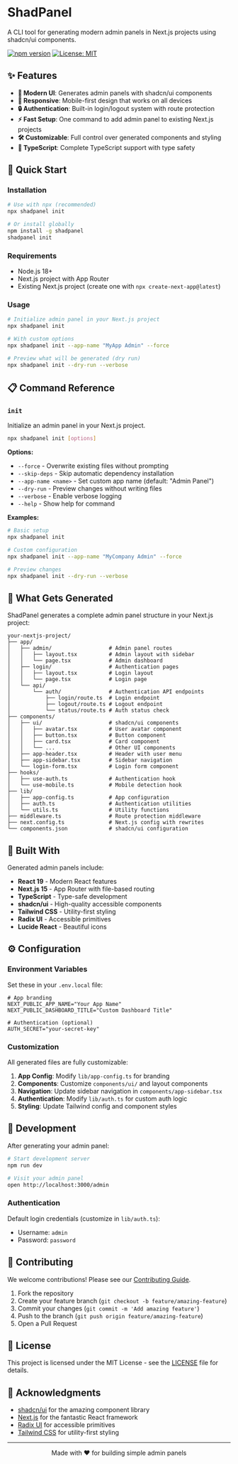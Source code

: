 # ShadPanel

A CLI tool for generating modern admin panels in Next.js projects using shadcn/ui components.

[![npm version](https://badge.fury.io/js/shadpanel.svg)](https://badge.fury.io/js/shadpanel)
[![License: MIT](https://img.shields.io/badge/License-MIT-yellow.svg)](https://opensource.org/licenses/MIT)

## ✨ Features

- **🎨 Modern UI**: Generates admin panels with shadcn/ui components
- **📱 Responsive**: Mobile-first design that works on all devices  
- **🔒 Authentication**: Built-in login/logout system with route protection
- **⚡ Fast Setup**: One command to add admin panel to existing Next.js projects
- **🛠️ Customizable**: Full control over generated components and styling
- **🔧 TypeScript**: Complete TypeScript support with type safety

## 🚀 Quick Start

### Installation

```bash
# Use with npx (recommended)
npx shadpanel init

# Or install globally
npm install -g shadpanel
shadpanel init
```

### Requirements

- Node.js 18+
- Next.js project with App Router
- Existing Next.js project (create one with `npx create-next-app@latest`)

### Usage

```bash
# Initialize admin panel in your Next.js project
npx shadpanel init

# With custom options
npx shadpanel init --app-name "MyApp Admin" --force

# Preview what will be generated (dry run)
npx shadpanel init --dry-run --verbose
```

## 📋 Command Reference

### `init`
Initialize an admin panel in your Next.js project.

```bash
npx shadpanel init [options]
```

**Options:**
- `--force` - Overwrite existing files without prompting
- `--skip-deps` - Skip automatic dependency installation  
- `--app-name <name>` - Set custom app name (default: "Admin Panel")
- `--dry-run` - Preview changes without writing files
- `--verbose` - Enable verbose logging
- `--help` - Show help for command

**Examples:**
```bash
# Basic setup
npx shadpanel init

# Custom configuration  
npx shadpanel init --app-name "MyCompany Admin" --force

# Preview changes
npx shadpanel init --dry-run --verbose
```

## 📁 What Gets Generated

ShadPanel generates a complete admin panel structure in your Next.js project:

```
your-nextjs-project/
├── app/
│   ├── admin/                  # Admin panel routes
│   │   ├── layout.tsx          # Admin layout with sidebar
│   │   └── page.tsx            # Admin dashboard
│   ├── login/                  # Authentication pages  
│   │   ├── layout.tsx          # Login layout
│   │   └── page.tsx            # Login page
│   └── api/
│       └── auth/               # Authentication API endpoints
│           ├── login/route.ts  # Login endpoint
│           ├── logout/route.ts # Logout endpoint
│           └── status/route.ts # Auth status check
├── components/
│   ├── ui/                     # shadcn/ui components
│   │   ├── avatar.tsx          # User avatar component
│   │   ├── button.tsx          # Button component  
│   │   ├── card.tsx            # Card component
│   │   └── ...                 # Other UI components
│   ├── app-header.tsx          # Header with user menu
│   ├── app-sidebar.tsx         # Sidebar navigation
│   └── login-form.tsx          # Login form component
├── hooks/
│   ├── use-auth.ts             # Authentication hook
│   └── use-mobile.ts           # Mobile detection hook
├── lib/
│   ├── app-config.ts           # App configuration
│   ├── auth.ts                 # Authentication utilities
│   └── utils.ts                # Utility functions
├── middleware.ts               # Route protection middleware
├── next.config.ts              # Next.js config with rewrites
└── components.json             # shadcn/ui configuration
```

## 🎨 Built With

Generated admin panels include:

- **React 19** - Modern React features
- **Next.js 15** - App Router with file-based routing  
- **TypeScript** - Type-safe development
- **shadcn/ui** - High-quality accessible components
- **Tailwind CSS** - Utility-first styling
- **Radix UI** - Accessible primitives
- **Lucide React** - Beautiful icons

## ⚙️ Configuration

### Environment Variables

Set these in your `.env.local` file:

```env
# App branding
NEXT_PUBLIC_APP_NAME="Your App Name"
NEXT_PUBLIC_DASHBOARD_TITLE="Custom Dashboard Title"

# Authentication (optional)
AUTH_SECRET="your-secret-key"
```

### Customization

All generated files are fully customizable:

1. **App Config**: Modify `lib/app-config.ts` for branding
2. **Components**: Customize `components/ui/` and layout components  
3. **Navigation**: Update sidebar navigation in `components/app-sidebar.tsx`
4. **Authentication**: Modify `lib/auth.ts` for custom auth logic
5. **Styling**: Update Tailwind config and component styles

## 🔧 Development

After generating your admin panel:

```bash
# Start development server
npm run dev

# Visit your admin panel
open http://localhost:3000/admin
```

### Authentication

Default login credentials (customize in `lib/auth.ts`):
- Username: `admin`  
- Password: `password`

## 🤝 Contributing

We welcome contributions! Please see our [Contributing Guide](https://github.com/kristiansnts/shadpanels/blob/main/CONTRIBUTING.md).

1. Fork the repository
2. Create your feature branch (`git checkout -b feature/amazing-feature`)
3. Commit your changes (`git commit -m 'Add amazing feature'`)
4. Push to the branch (`git push origin feature/amazing-feature`)  
5. Open a Pull Request

## 📄 License

This project is licensed under the MIT License - see the [LICENSE](LICENSE) file for details.

## 🙏 Acknowledgments

- [shadcn/ui](https://ui.shadcn.com/) for the amazing component library
- [Next.js](https://nextjs.org/) for the fantastic React framework
- [Radix UI](https://radix-ui.com/) for accessible primitives  
- [Tailwind CSS](https://tailwindcss.com/) for utility-first styling

---

<p align="center">Made with ❤️ for building simple admin panels</p>